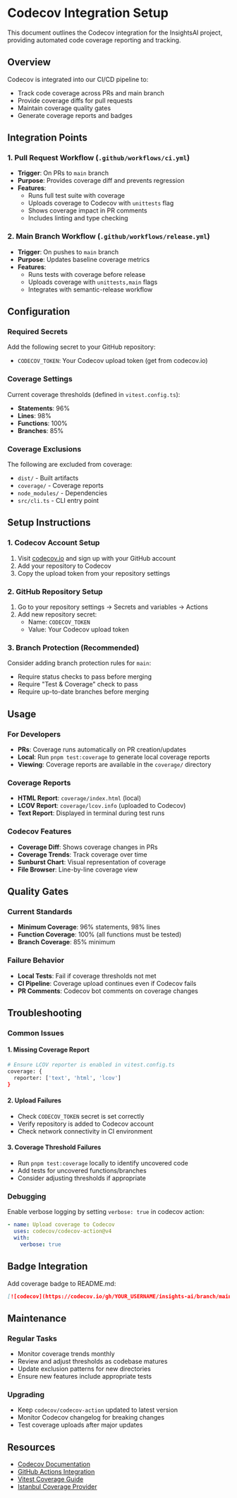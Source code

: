 # Codecov Integration Setup

This document outlines the Codecov integration for the InsightsAI project, providing automated code coverage reporting and tracking.

## Overview

Codecov is integrated into our CI/CD pipeline to:
- Track code coverage across PRs and main branch
- Provide coverage diffs for pull requests
- Maintain coverage quality gates
- Generate coverage reports and badges

## Integration Points

### 1. Pull Request Workflow (`.github/workflows/ci.yml`)
- **Trigger**: On PRs to `main` branch
- **Purpose**: Provides coverage diff and prevents regression
- **Features**:
  - Runs full test suite with coverage
  - Uploads coverage to Codecov with `unittests` flag
  - Shows coverage impact in PR comments
  - Includes linting and type checking

### 2. Main Branch Workflow (`.github/workflows/release.yml`)
- **Trigger**: On pushes to `main` branch
- **Purpose**: Updates baseline coverage metrics
- **Features**:
  - Runs tests with coverage before release
  - Uploads coverage with `unittests,main` flags
  - Integrates with semantic-release workflow

## Configuration

### Required Secrets
Add the following secret to your GitHub repository:
- `CODECOV_TOKEN`: Your Codecov upload token (get from codecov.io)

### Coverage Settings
Current coverage thresholds (defined in `vitest.config.ts`):
- **Statements**: 96%
- **Lines**: 98%
- **Functions**: 100%
- **Branches**: 85%

### Coverage Exclusions
The following are excluded from coverage:
- `dist/` - Built artifacts
- `coverage/` - Coverage reports
- `node_modules/` - Dependencies
- `src/cli.ts` - CLI entry point

## Setup Instructions

### 1. Codecov Account Setup
1. Visit [codecov.io](https://codecov.io) and sign up with your GitHub account
2. Add your repository to Codecov
3. Copy the upload token from your repository settings

### 2. GitHub Repository Setup
1. Go to your repository settings → Secrets and variables → Actions
2. Add new repository secret:
   - Name: `CODECOV_TOKEN`
   - Value: Your Codecov upload token

### 3. Branch Protection (Recommended)
Consider adding branch protection rules for `main`:
- Require status checks to pass before merging
- Require "Test & Coverage" check to pass
- Require up-to-date branches before merging

## Usage

### For Developers
- **PRs**: Coverage runs automatically on PR creation/updates
- **Local**: Run `pnpm test:coverage` to generate local coverage reports
- **Viewing**: Coverage reports are available in the `coverage/` directory

### Coverage Reports
- **HTML Report**: `coverage/index.html` (local)
- **LCOV Report**: `coverage/lcov.info` (uploaded to Codecov)
- **Text Report**: Displayed in terminal during test runs

### Codecov Features
- **Coverage Diff**: Shows coverage changes in PRs
- **Coverage Trends**: Track coverage over time
- **Sunburst Chart**: Visual representation of coverage
- **File Browser**: Line-by-line coverage view

## Quality Gates

### Current Standards
- **Minimum Coverage**: 96% statements, 98% lines
- **Function Coverage**: 100% (all functions must be tested)
- **Branch Coverage**: 85% minimum

### Failure Behavior
- **Local Tests**: Fail if coverage thresholds not met
- **CI Pipeline**: Coverage upload continues even if Codecov fails
- **PR Comments**: Codecov bot comments on coverage changes

## Troubleshooting

### Common Issues

#### 1. Missing Coverage Report
```bash
# Ensure LCOV reporter is enabled in vitest.config.ts
coverage: {
  reporter: ['text', 'html', 'lcov']
}
```

#### 2. Upload Failures
- Check `CODECOV_TOKEN` secret is set correctly
- Verify repository is added to Codecov account
- Check network connectivity in CI environment

#### 3. Coverage Threshold Failures
- Run `pnpm test:coverage` locally to identify uncovered code
- Add tests for uncovered functions/branches
- Consider adjusting thresholds if appropriate

### Debugging
Enable verbose logging by setting `verbose: true` in codecov action:
```yaml
- name: Upload coverage to Codecov
  uses: codecov/codecov-action@v4
  with:
    verbose: true
```

## Badge Integration

Add coverage badge to README.md:
```markdown
[![codecov](https://codecov.io/gh/YOUR_USERNAME/insights-ai/branch/main/graph/badge.svg)](https://codecov.io/gh/YOUR_USERNAME/insights-ai)
```

## Maintenance

### Regular Tasks
- Monitor coverage trends monthly
- Review and adjust thresholds as codebase matures
- Update exclusion patterns for new directories
- Ensure new features include appropriate tests

### Upgrading
- Keep `codecov/codecov-action` updated to latest version
- Monitor Codecov changelog for breaking changes
- Test coverage uploads after major updates

## Resources

- [Codecov Documentation](https://docs.codecov.com/)
- [GitHub Actions Integration](https://docs.codecov.com/docs/github-actions)
- [Vitest Coverage Guide](https://vitest.dev/guide/coverage.html)
- [Istanbul Coverage Provider](https://istanbul.js.org/) 